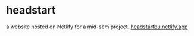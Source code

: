 # headstart 
a website hosted on Netlify for a mid-sem project.
<a href="headstartbu.netlify.app">headstartbu.netlify.app</a>
